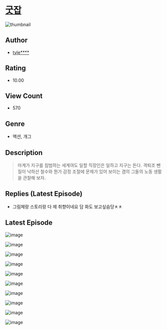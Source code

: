# [굿잡](https://comic.naver.com/challenge/list?titleId=810333)
![thumbnail](https://image-comic.pstatic.net/user_contents_data/challenge_comic/2023/05/23/366619/upload_7292795877476165175_480x623.jpeg)

## Author
- [tyle****](https://comic.naver.com/artistTitle?id=366619)

## Rating
- 10.00

## View Count
- 570

## Genre
- 액션, 개그

## Description
> 마계가 지구를 침범하는 세계여도 일할 직장인은 일하고 지구는 돈다. 격퇴조 뺀질이 낙하산 철수와 뭔가 감정 조절에 문제가 있어 보이는 겸의 그들의 노동 생활을 관찰해 보자.

## Replies (Latest Episode)
- 그림체랑 스토리랑 다 제 취향이네요 담 화도 보고싶슴당ㅊㅊ

## Latest Episode
![image](https://image-comic.pstatic.net/user_contents_data/challenge_comic/2023/05/23/366619/upload_7003999438355052336.jpeg)

![image](https://image-comic.pstatic.net/user_contents_data/challenge_comic/2023/05/23/366619/upload_7003714669172437557.jpeg)

![image](https://image-comic.pstatic.net/user_contents_data/challenge_comic/2023/05/23/366619/upload_7293689965932078393.jpeg)

![image](https://image-comic.pstatic.net/user_contents_data/challenge_comic/2023/05/23/366619/upload_7149519604723169073.jpeg)

![image](https://image-comic.pstatic.net/user_contents_data/challenge_comic/2023/05/23/366619/upload_3834026060256731444.jpeg)

![image](https://image-comic.pstatic.net/user_contents_data/challenge_comic/2023/05/23/366619/upload_7305226951644558387.jpeg)

![image](https://image-comic.pstatic.net/user_contents_data/challenge_comic/2023/05/23/366619/upload_7365696806425223777.jpeg)

![image](https://image-comic.pstatic.net/user_contents_data/challenge_comic/2023/05/23/366619/upload_7306639816399479602.jpeg)

![image](https://image-comic.pstatic.net/user_contents_data/challenge_comic/2023/05/23/366619/upload_3631653252847722851.jpeg)

![image](https://image-comic.pstatic.net/user_contents_data/challenge_comic/2023/05/23/366619/upload_7076060343813289013.jpeg)
